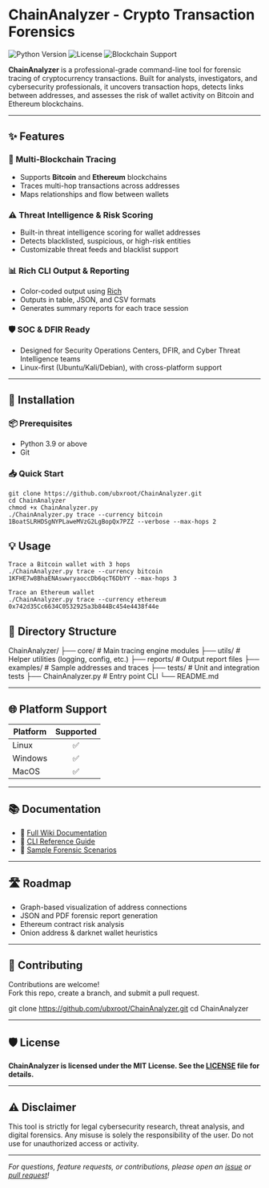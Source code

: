 # ChainAnalyzer - Crypto Transaction Forensics

![Python Version](https://img.shields.io/badge/Python-3.9%2B-green?style=for-the-badge&logo=python)
![License](https://img.shields.io/badge/License-MIT-purple?style=for-the-badge)
![Blockchain Support](https://img.shields.io/badge/Supports-Bitcoin%20%26%20Ethereum-orange?style=for-the-badge)

**ChainAnalyzer** is a professional-grade command-line tool for forensic tracing of cryptocurrency transactions. Built for analysts, investigators, and cybersecurity professionals, it uncovers transaction hops, detects links between addresses, and assesses the risk of wallet activity on Bitcoin and Ethereum blockchains.

---

## ✨ Features

### 🔗 Multi-Blockchain Tracing
- Supports **Bitcoin** and **Ethereum** blockchains
- Traces multi-hop transactions across addresses
- Maps relationships and flow between wallets

### ⚠️ Threat Intelligence & Risk Scoring
- Built-in threat intelligence scoring for wallet addresses
- Detects blacklisted, suspicious, or high-risk entities
- Customizable threat feeds and blacklist support

### 📊 Rich CLI Output & Reporting
- Color-coded output using [Rich](https://github.com/Textualize/rich)
- Outputs in table, JSON, and CSV formats
- Generates summary reports for each trace session

### 🛡️ SOC & DFIR Ready
- Designed for Security Operations Centers, DFIR, and Cyber Threat Intelligence teams
- Linux-first (Ubuntu/Kali/Debian), with cross-platform support

---

## 🚀 Installation

### 📦 Prerequisites

- Python 3.9 or above
- Git

### 📥 Quick Start

```
git clone https://github.com/ubxroot/ChainAnalyzer.git
cd ChainAnalyzer
chmod +x ChainAnalyzer.py 
./ChainAnalyzer.py trace --currency bitcoin 1BoatSLRHDSgNYPLaweMVzG2LgBopQx7PZZ --verbose --max-hops 2
```

## 💡 Usage
```
Trace a Bitcoin wallet with 3 hops
./ChainAnalyzer.py trace --currency bitcoin 1KFHE7w8BhaENAswwryaoccDb6qcT6DbYY --max-hops 3
```
```
Trace an Ethereum wallet
./ChainAnalyzer.py trace --currency ethereum 0x742d35Cc6634C0532925a3b844Bc454e4438f44e

```

## 📁 Directory Structure

ChainAnalyzer/
├── core/ # Main tracing engine modules
├── utils/ # Helper utilities (logging, config, etc.)
├── reports/ # Output report files
├── examples/ # Sample addresses and traces
├── tests/ # Unit and integration tests
├── ChainAnalyzer.py # Entry point CLI
└── README.md


---

## 🌐 Platform Support

| Platform | Supported |
|----------|:---------:|
| Linux    |    ✅     |
| Windows  |    ✅     |
| MacOS    |    ✅     |

---

## 📚 Documentation

- 📘 [Full Wiki Documentation](https://github.com/ubxroot/ChainAnalyzer/wiki)
- 📖 [CLI Reference Guide](https://github.com/ubxroot/ChainAnalyzer/wiki/CLI-Reference)
- 🧪 [Sample Forensic Scenarios](https://github.com/ubxroot/ChainAnalyzer/wiki/Example-Use-Cases)

---

## 🛣️ Roadmap

- Graph-based visualization of address connections
- JSON and PDF forensic report generation
- Ethereum contract risk analysis
- Onion address & darknet wallet heuristics

---

## 🤝 Contributing

Contributions are welcome!  
Fork this repo, create a branch, and submit a pull request.

git clone https://github.com/ubxroot/ChainAnalyzer.git
cd ChainAnalyzer


---

## 🛡️ License

**ChainAnalyzer is licensed under the MIT License. See the [LICENSE](LICENSE) file for details.**

---

## ⚠️ Disclaimer

This tool is strictly for legal cybersecurity research, threat analysis, and digital forensics. Any misuse is solely the responsibility of the user. Do not use for unauthorized access or activity.

---

*For questions, feature requests, or contributions, please open an [issue](https://github.com/ubxroot/ChainAnalyzer/issues) or [pull request](https://github.com/ubxroot/ChainAnalyzer/pulls)!*
